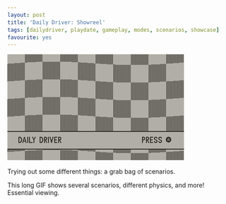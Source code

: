 ```yaml
---
layout: post
title: 'Daily Driver: Showreel'
tags: [dailydriver, playdate, gameplay, modes, scenarios, showcase]
favourite: yes
---
```


![GIF](/images/posts/daily-driver-showreel.gif#playdate)

Trying out some different things: a grab bag of scenarios.

This long GIF shows several scenarios, different physics, and more! Essential viewing.